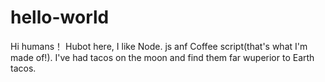 # hello-world

Hi humans！
Hubot here, I like Node. js anf Coffee script(that's what I'm made of!).
I've had tacos on the moon and find them far wuperior to Earth tacos.
